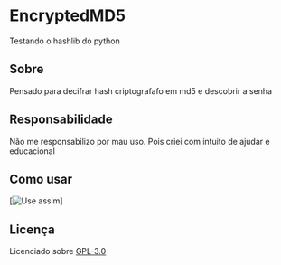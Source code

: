 # EncryptedMD5
Testando o hashlib do python

## Sobre
Pensado para decifrar hash criptografafo em md5 e descobrir a senha 

## Responsabilidade
Não me responsabilizo por mau uso. Pois criei com intuito de ajudar e educacional

## Como usar
[![Use assim](https://youtube.com/shorts/tAYIrzI-D-w?si=ZEKUz0J2c01wQ-5w)]

## Licença
Licenciado sobre [GPL-3.0](https://github.com/Zer0G0ld/EncryptedMD5/blob/main/LICENSE)
